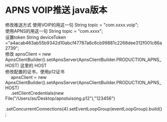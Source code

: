 # APNS  VOIP推送 java版本 

修改推送方式   使用VOIP的用这一句   String topic = "com.xxxx.voip";  
             使用APNS的用这一句   String topic = "com.xxxx";  
 设置token   String deviceToken ="a4acab463ab55b9342d10abcf47787a6c6cb99881c2268dee312f001c86a2739";  
 修改     apnsClient = new ApnsClientBuilder().setApnsServer(ApnsClientBuilder.PRODUCTION_APNS_HOST) 这里的 HOST  
修改配置的证书，使用p12证书  
 &ensp;&ensp;  apnsClient = new ApnsClientBuilder().setApnsServer(ApnsClientBuilder.PRODUCTION_APNS_HOST)  
  &ensp;&ensp;                      .setClientCredentials(new File("/Users/as/Desktop/apnstuisong.p12"),"123456")  
 &ensp;&ensp;                      .setConcurrentConnections(4).setEventLoopGroup(eventLoopGroup).build();  
